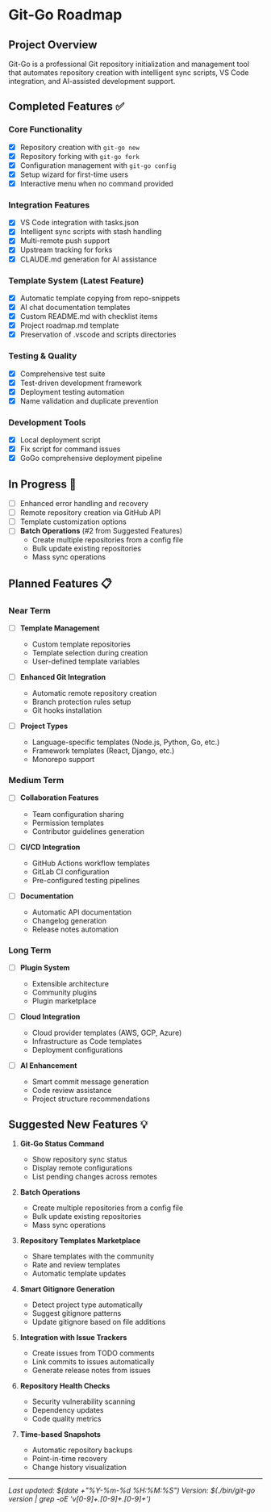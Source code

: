 # Git-Go Roadmap

## Project Overview
Git-Go is a professional Git repository initialization and management tool that automates repository creation with intelligent sync scripts, VS Code integration, and AI-assisted development support.

## Completed Features ✅

### Core Functionality
- [x] Repository creation with `git-go new`
- [x] Repository forking with `git-go fork`
- [x] Configuration management with `git-go config`
- [x] Setup wizard for first-time users
- [x] Interactive menu when no command provided

### Integration Features
- [x] VS Code integration with tasks.json
- [x] Intelligent sync scripts with stash handling
- [x] Multi-remote push support
- [x] Upstream tracking for forks
- [x] CLAUDE.md generation for AI assistance

### Template System (Latest Feature)
- [x] Automatic template copying from repo-snippets
- [x] AI chat documentation templates
- [x] Custom README.md with checklist items
- [x] Project roadmap.md template
- [x] Preservation of .vscode and scripts directories

### Testing & Quality
- [x] Comprehensive test suite
- [x] Test-driven development framework
- [x] Deployment testing automation
- [x] Name validation and duplicate prevention

### Development Tools
- [x] Local deployment script
- [x] Fix script for command issues
- [x] GoGo comprehensive deployment pipeline

## In Progress 🚧
- [ ] Enhanced error handling and recovery
- [ ] Remote repository creation via GitHub API
- [ ] Template customization options
- [ ] **Batch Operations** (#2 from Suggested Features)
  - Create multiple repositories from a config file
  - Bulk update existing repositories
  - Mass sync operations

## Planned Features 📋

### Near Term
- [ ] **Template Management**
  - Custom template repositories
  - Template selection during creation
  - User-defined template variables
  
- [ ] **Enhanced Git Integration**
  - Automatic remote repository creation
  - Branch protection rules setup
  - Git hooks installation
  
- [ ] **Project Types**
  - Language-specific templates (Node.js, Python, Go, etc.)
  - Framework templates (React, Django, etc.)
  - Monorepo support

### Medium Term
- [ ] **Collaboration Features**
  - Team configuration sharing
  - Permission templates
  - Contributor guidelines generation
  
- [ ] **CI/CD Integration**
  - GitHub Actions workflow templates
  - GitLab CI configuration
  - Pre-configured testing pipelines
  
- [ ] **Documentation**
  - Automatic API documentation
  - Changelog generation
  - Release notes automation

### Long Term
- [ ] **Plugin System**
  - Extensible architecture
  - Community plugins
  - Plugin marketplace
  
- [ ] **Cloud Integration**
  - Cloud provider templates (AWS, GCP, Azure)
  - Infrastructure as Code templates
  - Deployment configurations
  
- [ ] **AI Enhancement**
  - Smart commit message generation
  - Code review assistance
  - Project structure recommendations

## Suggested New Features 💡

1. **Git-Go Status Command**
   - Show repository sync status
   - Display remote configurations
   - List pending changes across remotes

2. **Batch Operations**
   - Create multiple repositories from a config file
   - Bulk update existing repositories
   - Mass sync operations

3. **Repository Templates Marketplace**
   - Share templates with the community
   - Rate and review templates
   - Automatic template updates

4. **Smart Gitignore Generation**
   - Detect project type automatically
   - Suggest gitignore patterns
   - Update gitignore based on file additions

5. **Integration with Issue Trackers**
   - Create issues from TODO comments
   - Link commits to issues automatically
   - Generate release notes from issues

6. **Repository Health Checks**
   - Security vulnerability scanning
   - Dependency updates
   - Code quality metrics

7. **Time-based Snapshots**
   - Automatic repository backups
   - Point-in-time recovery
   - Change history visualization

---

*Last updated: $(date +"%Y-%m-%d %H:%M:%S")*
*Version: $(./bin/git-go version | grep -oE 'v[0-9]+\.[0-9]+\.[0-9]+')*
